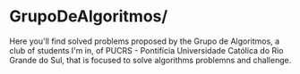 # GrupoDeAlgoritmos/
Here you'll find solved problems proposed by the Grupo de Algoritmos, a club of students I'm in, of PUCRS - Pontifícia Universidade Católica do Rio Grande do Sul, that is focused to solve algorithms problemns and challenge.
